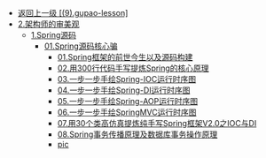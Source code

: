 - [返回上一级 [(9).gupao-lesson]](2.JavaNotes/(9).gupao-lesson/)
- [2.架构师的审美观](2.JavaNotes/(9).gupao-lesson/2.架构师的审美观/)
  - [1.Spring源码](2.JavaNotes/(9).gupao-lesson/2.架构师的审美观/1.Spring源码/)
    - [01.Spring源码核心骗](2.JavaNotes/(9).gupao-lesson/2.架构师的审美观/1.Spring源码/01.Spring源码核心骗/)
      - [01.Spring框架的前世今生以及源码构建](2.JavaNotes/(9).gupao-lesson/2.架构师的审美观/1.Spring源码/01.Spring源码核心骗/01.Spring框架的前世今生以及源码构建.md)
      - [02.用300行代码手写提炼Spring的核心原理](2.JavaNotes/(9).gupao-lesson/2.架构师的审美观/1.Spring源码/01.Spring源码核心骗/02.用300行代码手写提炼Spring的核心原理.md)
      - [03.一步一步手绘Spring-IOC运行时序图](2.JavaNotes/(9).gupao-lesson/2.架构师的审美观/1.Spring源码/01.Spring源码核心骗/03.一步一步手绘Spring-IOC运行时序图.md)
      - [04.一步一步手绘Spring-DI运行时序图](2.JavaNotes/(9).gupao-lesson/2.架构师的审美观/1.Spring源码/01.Spring源码核心骗/04.一步一步手绘Spring-DI运行时序图.md)
      - [05.一步一步手绘Spring-AOP运行时序图](2.JavaNotes/(9).gupao-lesson/2.架构师的审美观/1.Spring源码/01.Spring源码核心骗/05.一步一步手绘Spring-AOP运行时序图.md)
      - [06.一步一步手绘SpringMVC运行时序图](2.JavaNotes/(9).gupao-lesson/2.架构师的审美观/1.Spring源码/01.Spring源码核心骗/06.一步一步手绘SpringMVC运行时序图.md)
      - [07.用30个类高仿真提炼纯手写Spring框架V2.0之IOC与DI](2.JavaNotes/(9).gupao-lesson/2.架构师的审美观/1.Spring源码/01.Spring源码核心骗/07.用30个类高仿真提炼纯手写Spring框架V2.0之IOC与DI.md)
      - [08.Spring事务传播原理及数据库事务操作原理](2.JavaNotes/(9).gupao-lesson/2.架构师的审美观/1.Spring源码/01.Spring源码核心骗/08.Spring事务传播原理及数据库事务操作原理.md)
      - [pic](2.JavaNotes/(9).gupao-lesson/2.架构师的审美观/1.Spring源码/01.Spring源码核心骗/pic/)

